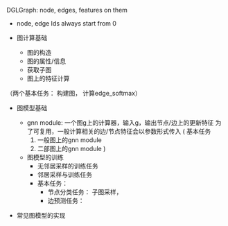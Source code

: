 DGLGraph:  node, edges, features on them
- node, edge Ids always start from 0


- 图计算基础
    - 图的构造
    - 图的属性/信息
    - 获取子图
    - 图上的特征计算
  
（两个基本任务： 构建图， 计算edge_softmax）

- 图模型基础
    - gnn module: 一个图g上的计算器，输入g，输出节点/边上的更新特征
        为了可复用，一般计算相关的边/节点特征会以参数形式传入
      (
        基本任务
        1) 一般图上的gnn module
        2) 二部图上的gnn module
     )
    - 图模型的训练
      - 无邻居采样的训练任务
      - 邻居采样与训练任务
      - 基本任务：
        - 节点分类任务： 子图采样， 
        - 边预测任务： 
      

  

- 常见图模型的实现
